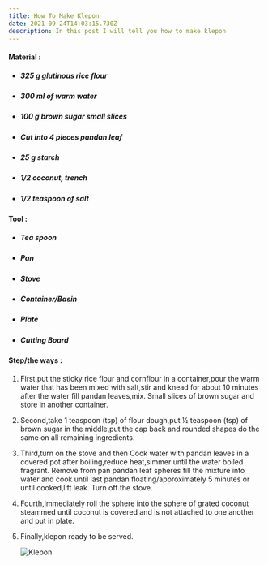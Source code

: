 ```yaml
---
title: How To Make Klepon
date: 2021-09-24T14:03:15.730Z
description: In this post I will tell you how to make klepon
---
```

<!--StartFragment-->

#### Material :

* ##### 325 g glutinous rice flour
* ##### 300 ml of warm water
* ##### 100 g brown sugar small slices
* ##### Cut into 4 pieces pandan leaf
* ##### 25 g starch
* ##### 1/2 coconut, trench
* ##### 1/2 teaspoon of salt

#### Tool :

* ##### Tea spoon
* ##### Pan
* ##### Stove
* ##### Container/Basin
* ##### Plate
* ##### Cutting Board

#### Step/the ways :

1. First,put the sticky rice flour and cornflour in a container,pour the warm water that has been mixed with salt,stir and knead for about 10 minutes after the water fill pandan leaves,mix. Small slices of brown sugar and store in another container.
2. Second,take 1 teaspoon (tsp) of flour dough,put ½ teaspoon (tsp) of brown sugar in the middle,put the cap back and rounded shapes do the same on all remaining ingredients.
3. Third,turn on the stove and then Cook water with pandan leaves in a covered pot after boiling,reduce heat,simmer until the water boiled fragrant. Remove from pan pandan leaf spheres fill the mixture into water and cook until last pandan floating/approximately 5 minutes or until cooked,lift leak. Turn off the stove.
4. Fourth,Immediately roll the sphere into the sphere of grated coconut steammed until coconut is covered and is not attached to one another and put in plate.
5. Finally,klepon ready to be served.

   ![Klepon](/img/klepon.jpg "Klepon")